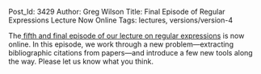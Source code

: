 Post_Id: 3429
Author: Greg Wilson
Title: Final Episode of Regular Expressions Lecture Now Online
Tags: lectures, versions/version-4

<p>The<a href="/4_0/regexp/module.html"> fifth and final episode of our lecture on regular expressions</a> is now online. In this episode, we work through a new problem&mdash;extracting bibliographic citations from papers&mdash;and introduce a few new tools along the way. Please let us know what you think.</p>
